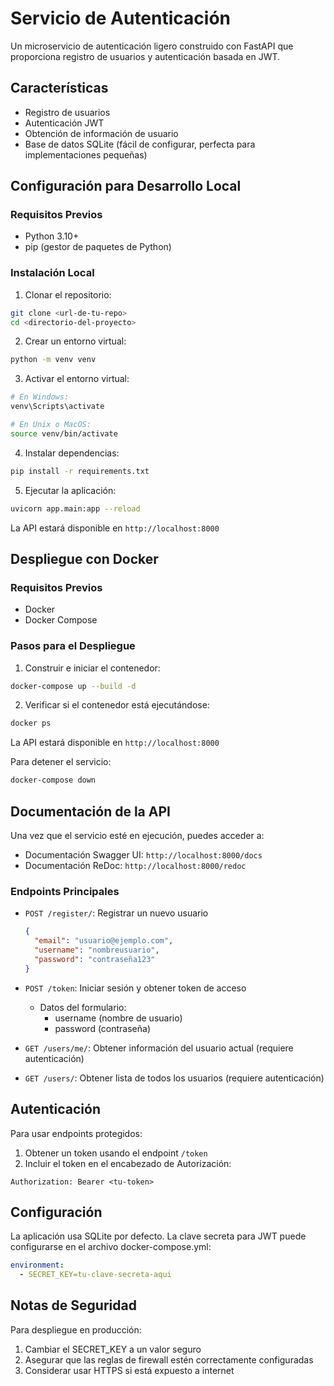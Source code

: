 # Servicio de Autenticación

Un microservicio de autenticación ligero construido con FastAPI que proporciona registro de usuarios y autenticación basada en JWT.

## Características
- Registro de usuarios
- Autenticación JWT
- Obtención de información de usuario
- Base de datos SQLite (fácil de configurar, perfecta para implementaciones pequeñas)

## Configuración para Desarrollo Local

### Requisitos Previos
- Python 3.10+
- pip (gestor de paquetes de Python)

### Instalación Local
1. Clonar el repositorio:
```bash
git clone <url-de-tu-repo>
cd <directorio-del-proyecto>
```

2. Crear un entorno virtual:
```bash
python -m venv venv
```

3. Activar el entorno virtual:
```bash
# En Windows:
venv\Scripts\activate

# En Unix o MacOS:
source venv/bin/activate
```

4. Instalar dependencias:
```bash
pip install -r requirements.txt
```

5. Ejecutar la aplicación:
```bash
uvicorn app.main:app --reload
```

La API estará disponible en `http://localhost:8000`

## Despliegue con Docker

### Requisitos Previos
- Docker
- Docker Compose

### Pasos para el Despliegue
1. Construir e iniciar el contenedor:
```bash
docker-compose up --build -d
```

2. Verificar si el contenedor está ejecutándose:
```bash
docker ps
```

La API estará disponible en `http://localhost:8000`

Para detener el servicio:
```bash
docker-compose down
```

## Documentación de la API

Una vez que el servicio esté en ejecución, puedes acceder a:
- Documentación Swagger UI: `http://localhost:8000/docs`
- Documentación ReDoc: `http://localhost:8000/redoc`

### Endpoints Principales

- `POST /register/`: Registrar un nuevo usuario
  ```json
  {
    "email": "usuario@ejemplo.com",
    "username": "nombreusuario",
    "password": "contraseña123"
  }
  ```

- `POST /token`: Iniciar sesión y obtener token de acceso
  - Datos del formulario:
    - username (nombre de usuario)
    - password (contraseña)

- `GET /users/me/`: Obtener información del usuario actual (requiere autenticación)

- `GET /users/`: Obtener lista de todos los usuarios (requiere autenticación)

## Autenticación

Para usar endpoints protegidos:
1. Obtener un token usando el endpoint `/token`
2. Incluir el token en el encabezado de Autorización:
```
Authorization: Bearer <tu-token>
```

## Configuración

La aplicación usa SQLite por defecto. La clave secreta para JWT puede configurarse en el archivo docker-compose.yml:

```yaml
environment:
  - SECRET_KEY=tu-clave-secreta-aqui
```

## Notas de Seguridad

Para despliegue en producción:
1. Cambiar el SECRET_KEY a un valor seguro
2. Asegurar que las reglas de firewall estén correctamente configuradas
3. Considerar usar HTTPS si está expuesto a internet